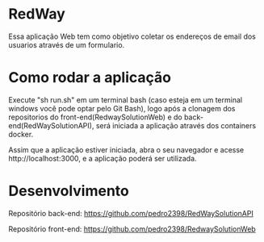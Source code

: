 # RedWay

Essa aplicação Web tem como objetivo coletar os endereços de email dos usuarios através de um formulario.

# Como rodar a aplicação
Execute "sh run.sh" em um terminal bash (caso esteja em um terminal windows você pode optar pelo Git Bash), logo após a clonagem dos repositorios do front-end(RedwaySolutionWeb) e do back-end(RedWaySolutionAPI), será iniciada a aplicação através dos containers docker.

Assim que a aplicação estiver iniciada, abra o seu navegador e acesse http://localhost:3000, e a aplicação poderá ser utilizada.

# Desenvolvimento
Repositório back-end:
https://github.com/pedro2398/RedWaySolutionAPI

Repositório front-end:
https://github.com/pedro2398/RedwaySolutionWeb

